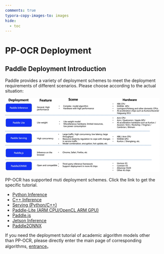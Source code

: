 ```yaml
---
comments: true
typora-copy-images-to: images
hide:
  - toc
---
```


# PP-OCR Deployment

## Paddle Deployment Introduction

Paddle provides a variety of deployment schemes to meet the deployment requirements of different scenarios. Please choose according to the actual situation:

![img](./images/deployment_en.jpg)

PP-OCR has supported muti deployment schemes. Click the link to get the specific tutorial.

- [Python Inference](./python_infer.en.md)
- [C++ Inference](./cpp_infer.en.md)
- [Serving (Python/C++)](./paddle_server.en.md)
- [Paddle-Lite (ARM CPU/OpenCL ARM GPU)](./lite.en.md)
- [Paddle.js](./paddle_js.en.md)
- [Jetson Inference](./Jetson_infer.en.md)
- [Paddle2ONNX](./paddle2onnx.en.md)

If you need the deployment tutorial of academic algorithm models other than PP-OCR, please directly enter the main page of corresponding algorithms, [entrance](../../algorithm/overview.en.md)。
